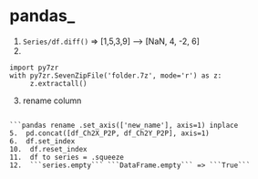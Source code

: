 # pandas_
1. ```Series/df.diff()``` => [1,5,3,9] --> [NaN, 4, -2, 6]
2. 
```
import py7zr 
with py7zr.SevenZipFile('folder.7z', mode='r') as z:
     z.extractall()
```
3. rename column
```

```pandas rename .set_axis(['new_name'], axis=1) inplace
5.  pd.concat([df_Ch2X_P2P, df_Ch2Y_P2P], axis=1)
6.  df.set_index
10.  df.reset_index
11.  df to series = .squeeze
12.  ```series.empty``` ```DataFrame.empty``` => ```True```
